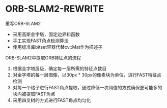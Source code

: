 # ORB-SLAM2-REWRITE
重写ORB-SLAM2

- 采用高斯金字塔，固定边界和函数
- 手工实现FAST角点检测算法
- 使用标准库bitset容器代替cv::Mat作为描述子

ORB-SLAM2中提取ORB特征点的流程
1. 根据金字塔层级，确定每一层所需的特征点数目
2. 对金字塔的每一层图像，以30px * 30px的像素块为单位，进行FAST特征点检测
3. 对每一个格子进行FAST角点提取，通过降低一次阈值的方式确保更可能多的块内被提取FAST角点
4. 采用四叉树的方式进行FAST角点均匀化
